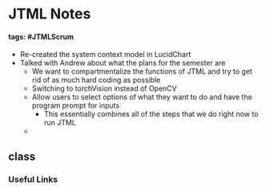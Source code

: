 # JTML Notes
#### tags: #JTMLScrum
- Re-created the system context model in LucidChart
- Talked with Andrew about what the plans for the semester are
	- We want to compartmentalize the functions of JTML and try to get rid of as much hard coding as possible
	- Switching to torchVision instead of OpenCV
	- Allow users to select options of what they want to do and have the program prompt for inputs
		- This essentially combines all of the steps that we do right now to run JTML
	- 

## class


### Useful Links
